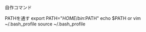 自作コマンド

PATHを通す
	export PATH="$HOME/bin:$PATH"
	echo $PATH
or
	vim ~/.bash_profile
	source ~/.bash_profile

